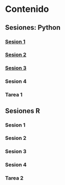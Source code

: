 # Contenido
## Sesiones: Python
### [Sesion 1](python/sesion1/sesion1python.md)
### [Sesion 2](python/sesion2/sesion2python.md)
### [Sesion 3](python/sesion2/sesion3python.md)
### Sesion 4
### Tarea 1
## Sesiones R
### Sesion 1
### Sesion 2
### Sesion 3
### Sesion 4
### Tarea 2
